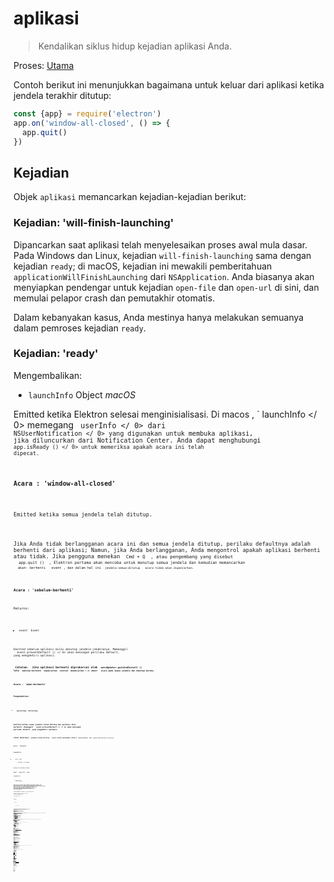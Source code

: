 # aplikasi

> Kendalikan siklus hidup kejadian aplikasi Anda.

Proses: [Utama](../glossary.md#main-process)

Contoh berikut ini menunjukkan bagaimana untuk keluar dari aplikasi ketika jendela terakhir ditutup:

```javascript
const {app} = require('electron')
app.on('window-all-closed', () => {
  app.quit()
})
```

## Kejadian

Objek `aplikasi` memancarkan kejadian-kejadian berikut:

### Kejadian: 'will-finish-launching'

Dipancarkan saat aplikasi telah menyelesaikan proses awal mula dasar. Pada Windows dan Linux, kejadian `will-finish-launching` sama dengan kejadian `ready`; di macOS, kejadian ini mewakili pemberitahuan `applicationWillFinishLaunching` dari `NSApplication`. Anda biasanya akan menyiapkan pendengar untuk kejadian `open-file` dan `open-url` di sini, dan memulai pelapor crash dan pemutakhir otomatis.

Dalam kebanyakan kasus, Anda mestinya hanya melakukan semuanya dalam pemroses kejadian `ready`.

### Kejadian: 'ready'

Mengembalikan:

* `launchInfo` Object *macOS*

Emitted ketika Elektron selesai menginisialisasi. Di macos , ` launchInfo </ 0> memegang <code> userInfo </ 0> dari <code> NSUserNotification </ 0> yang digunakan untuk membuka aplikasi, jika diluncurkan dari Notification Center. Anda dapat menghubungi <code> app.isReady () </ 0> untuk memeriksa apakah acara ini telah dipecat.</p>

<h3>Acara : 'window-all-closed'</h3>

<p>Emitted ketika semua jendela telah ditutup.</p>

<p>Jika Anda tidak berlangganan acara ini dan semua jendela ditutup, perilaku defaultnya adalah berhenti dari aplikasi; Namun, jika Anda berlangganan, Anda mengontrol apakah aplikasi berhenti atau tidak. Jika pengguna menekan <code> Cmd + Q </ 0> , atau pengembang yang disebut
 <code> app.quit () </ 0> , Elektron pertama akan mencoba untuk menutup semua jendela dan kemudian memancarkan
 <code> akan- berhenti </ 0>  event , dan dalam hal ini <code> jendela-semua-ditutup </ 0>  acara tidak akan dipancarkan.</p>

<h3>Acara : 'sebelum-berhenti'</h3>

<p>Returns:</p>

<ul>
<li><code>event` Event</li> </ul> 

Emitted sebelum aplikasi mulai menutup jendela-jendelanya. Memanggil ` event.preventDefault () </ 0> akan mencegah perilaku default, yang mengakhiri aplikasi.</p>

<p><strong> Catatan: </ 0> Jika aplikasi berhenti diprakarsai oleh <code> autoUpdater.quitAndInstall () </ 1> 
lalu <code> sebelum-berhenti </ 1> dipancarkan <em> setelah </ 2> memancarkan < 1> dekat </ 1>  acara pada semua jendela dan menutup mereka.</p>

<h3>Acara : 'akan-berhenti'</h3>

<p>Pengembalian:</p>

<ul>
<li><code>peristiwa` Peristiwa</li> </ul> 

Emitted ketika semua jendela telah ditutup dan aplikasi akan berhenti. Memanggil ` event.preventDefault () </ 0> akan mencegah perilaku default, yang mengakhiri aplikasi.</p>

<p>Lihat deskripsi <code> jendela-semua-ditutup </ 0>  acara untuk perbedaan antara <code> akan-berhenti </ 0> dan <code> jendela-semua-ditutup </ 0> peristiwa.</p>

<h3>Acara : 'berhenti'</h3>

<p>Pengembalian:</p>

<ul>
<li><code>acara` Acara</li> 

* ` exitCode </ 0> Integer</li>
</ul>

<p>Emitted saat aplikasi berhenti.</p>

<h3>Event : 'open-file' <em> macos </ 0></h3>

<p>Pengembalian:</p>

<ul>
<li><code>acara` Acara
* `path` String</ul> 

Emitted saat pengguna ingin membuka file dengan aplikasi. The ` open-file yang </ 0> 
event biasanya dipancarkan saat aplikasi sudah terbuka dan OS ingin menggunakan kembali aplikasi untuk membuka file. <code> open-file </ 0> juga dipancarkan saat sebuah file diturunkan ke dok dan aplikasi belum berjalan. Pastikan untuk mendengarkan <code> open-file yang </ 0> acara sangat awal di startup aplikasi Anda untuk menangani kasus ini (bahkan sebelum <code> siap </ 0>  acara dipancarkan).</p>

<p>Anda harus menghubungi <code>event.preventDefault()` jika Anda ingin menangani acara ini.

Pada Windows, Anda harus mengurai ` process.argv </ 0> (dalam proses utama) untuk mendapatkan filepath.</p>

<h3>Acara: 'buka-url' <em> macos </em></h3>

<p>Pengembalian:</p>

<ul>
<li><code>acara` Acara</li> 

* ` url </ 0> String</li>
</ul>

<p>Emitted saat pengguna ingin membuka URL dengan aplikasi. File <code> Info.plist <code> aplikasi Anda
 harus menentukan skema url di dalam kunci <code> CFBundleURLTypes `, dan set ` NSPrincipalClass ` ke <0> AtomApplication </code>.</p> 
  Anda harus menghubungi `event.preventDefault()` jika Anda ingin menangani acara ini.
  
  ### Acara: 'aktifkan' *macOS*
  
  Pengembalian:
  
  * `acara` Acara
  * `hasVisibleWindows` Boolean
  
  Emitted saat aplikasi diaktifkan. Berbagai tindakan dapat memicu acara ini, seperti meluncurkan aplikasi untuk pertama kalinya, mencoba meluncurkan ulang aplikasi saat sudah berjalan, atau mengklik ikon dok atau ikon taskbar.
  
  ### Acara: 'lanjutkan aktivitas' *macOS*
  
  Pengembalian:
  
  * `event</ 0> Acara</li>
<li><code>ketik` String - String yang mengidentifikasi aktivitas. Maps ke [`NSUserActivity.activityType`](https://developer.apple.com/library/ios/documentation/Foundation/Reference/NSUserActivity_Class/index.html#//apple_ref/occ/instp/NSUserActivity/activityType).
  * `userInfo` Objek - Berisi status spesifik aplikasi yang disimpan oleh aktivitas di perangkat lain.
  
  Emitted selama [Handoff](https://developer.apple.com/library/ios/documentation/UserExperience/Conceptual/Handoff/HandoffFundamentals/HandoffFundamentals.html) saat aktivitas dari perangkat lain ingin dilanjutkan. Anda harus menghubungi `event.preventDefault()` jika Anda ingin menangani acara ini.
  
  Aktivitas pengguna hanya dapat dilanjutkan di aplikasi yang memiliki ID Tim pengembang yang sama dengan aplikasi sumber aktivitas dan yang mendukung jenis aktivitas. Jenis aktivitas yang didukung ditentukan di aplikasi `Info.plist` di bawah tombol `NSUserActivityTypes`.
  
  ### Event: 'will-continue-activity' *macOS*
  
  Pengembalian:
  
  * `acara` Acara
  * `ketik` String - String yang mengidentifikasi aktivitas. Maps ke [`NSUserActivity.activityType`](https://developer.apple.com/library/ios/documentation/Foundation/Reference/NSUserActivity_Class/index.html#//apple_ref/occ/instp/NSUserActivity/activityType).
  
  Emitted during [Handoff](https://developer.apple.com/library/ios/documentation/UserExperience/Conceptual/Handoff/HandoffFundamentals/HandoffFundamentals.html) before an activity from a different device wants to be resumed. Anda harus menghubungi `event.preventDefault()` jika Anda ingin menangani acara ini.
  
  ### Event: 'continue-activity-error' *macOS*
  
  Pengembalian:
  
  * `acara` Acara
  * `ketik` String - String yang mengidentifikasi aktivitas. Maps ke [`NSUserActivity.activityType`](https://developer.apple.com/library/ios/documentation/Foundation/Reference/NSUserActivity_Class/index.html#//apple_ref/occ/instp/NSUserActivity/activityType).
  * `error` String - A string with the error's localized description.
  
  Emitted during [Handoff](https://developer.apple.com/library/ios/documentation/UserExperience/Conceptual/Handoff/HandoffFundamentals/HandoffFundamentals.html) when an activity from a different device fails to be resumed.
  
  ### Event: 'activity-was-continued' *macOS*
  
  Pengembalian:
  
  * `event</ 0> Acara</li>
<li><code>ketik` String - String yang mengidentifikasi aktivitas. Maps ke [`NSUserActivity.activityType`](https://developer.apple.com/library/ios/documentation/Foundation/Reference/NSUserActivity_Class/index.html#//apple_ref/occ/instp/NSUserActivity/activityType).
  * `userInfo` Object - Contains app-specific state stored by the activity.
  
  Emitted during [Handoff](https://developer.apple.com/library/ios/documentation/UserExperience/Conceptual/Handoff/HandoffFundamentals/HandoffFundamentals.html) after an activity from this device was successfully resumed on another one.
  
  ### Event: 'update-activity-state' *macOS*
  
  Pengembalian:
  
  * `acara` Acara
  * `ketik` String - String yang mengidentifikasi aktivitas. Maps ke [`NSUserActivity.activityType`](https://developer.apple.com/library/ios/documentation/Foundation/Reference/NSUserActivity_Class/index.html#//apple_ref/occ/instp/NSUserActivity/activityType).
  * `userInfo` Object - Contains app-specific state stored by the activity.
  
  Emitted when [Handoff](https://developer.apple.com/library/ios/documentation/UserExperience/Conceptual/Handoff/HandoffFundamentals/HandoffFundamentals.html) is about to be resumed on another device. If you need to update the state to be transferred, you should call `event.preventDefault()` immediatelly, construct a new `userInfo` dictionary and call `app.updateCurrentActiviy()` in a timely manner. Otherwise the operation will fail and `continue-activity-error` will be called.
  
  ### Event: 'new-window-for-tab' *macOS*
  
  Pengembalian:
  
  * `event</ 0> Acara</li>
</ul>

<p>Emitted saat pengguna mengklik tombol tab baru macOS asli. Tombol tab baru hanya terlihat jika arus <code>BrowserWindow` memiliki `tabbingIdentifier`</p> 
    ### Acara: 'browser-window-blur'
    
    Pengembalian:
    
    * `event</ 0> Acara</li>
<li><code>window` [BrowserWindow](browser-window.md)
    
    Emitted ketika [browserWindow](browser-window.md) menjadi kabur.
    
    ### Acara: 'browser-window-focus'
    
    Pengembalian:
    
    * `event</ 0> Acara</li>
<li><code>window` [BrowserWindow](browser-window.md)
    
    Emitted ketika [browserWindow](browser-window.md) terpusat.
    
    ### Acara: 'browser-window-created'
    
    Pengembalian:
    
    * `acara` Acara
    * `window` [BrowserWindow](browser-window.md)
    
    Emitted ketika baru [browserWindow](browser-window.md) dibuat.
    
    ### Acara: 'isi web-dibuat'
    
    Pengembalian:
    
    * `event</ 0> Acara</li>
<li><code>webContents` [WebContents](web-contents.md)
    
    Emitted ketika baru [webContents](web-contents.md) dibuat.
    
    ### Acara: 'sertifikat-kesalahan'
    
    Pengembalian:
    
    * `event</ 0> Acara</li>
<li><code>webContents` [WebContents](web-contents.md)
    * `url` String
    * `error` String - Kode kesalahan
    * `sertifikat` [Sertifikat](structures/certificate.md)
    * `callback` Fungsi 
      * `isTrusted` Boolean - Apakah akan mempertimbangkan sertifikat sebagai terpercaya
    
    Emitted ketika gagal untuk memverifikasi `certificate` untuk `url`, untuk mempercayai sertifikat Anda harus mencegah perilaku default dengan `event.preventDefault ()` dan memanggil `callback(true)`.
    
    ```javascript
const {app} = require ('electron') app.on('certificate-error', (event, webContents, url, error, certificate, callback) => {
   if (url === 'https://github.com') {
     // Verifikasi logika.
    event.preventDefault()
     callback(true)
   } else {
     callback (false)
   }})
```

### Acara: 'pilih-klien-sertifikat'

Pengembalian:

* `event</ 0> Acara</li>
<li><code>webContents` [WebContents](web-contents.md)
* `url` URL
* `certificateList` [Sertifikat[]](structures/certificate.md)
* `callback` Fungsi 
  * `sertifikat` [Sertifikat](structures/certificate.md) (opsional)

Emitted ketika sertifikat klien diminta.

The ` url </ 0> sesuai dengan entri navigasi meminta sertifikat klien dan <code> callback </ 0> bisa disebut dengan entri disaring dari daftar. Menggunakan
 <code>event.preventDefault()` mencegah aplikasi menggunakan sertifikat pertama dari toko.

```javascript
const {app} = require('electron') app.on('select-client-certificate', (event, webContents, url, list, callback) => {
 event.preventDefault()
 callback(daftar[0]) 
})    
```

### Acara: 'login'

Pengembalian:

* `acara` Acara
* `webContents` [WebContents](web-contents.md)
* `permintaan` Obyek 
  * `method` String
  * `url` URL
  * `perujuk` URL
* `authInfo` Obyek 
  * ` isProxy </ 0>  Boolean</li>
<li><code>skema` String
  * `host` String
  * `port` Integer
  * `realm` String
* `callback` Fungsi 
  * `namapengguna` String
  * `katasandi` String

Emitted ketika `webContents` ingin melakukan auth dasar.

Perilaku default adalah membatalkan semua otentikasi, untuk menimpa ini Anda harus mencegah perilaku default dengan `event.preventDefault()` dan panggil `callback(nama pengguna, kata sandi)` dengan kredensial.

```javascript
const {app} = require('electron') app.on('login', (event, webContents, request, authInfo, callback) => {
 event.preventDefault()
 callback('username', 'secret')
})
```

### Acara: 'proses-gpu-jatuh'

Pengembalian:

* `acara` Acara
* `terbunuh` Boolean

Emitted saat proses gpu macet atau terbunuh.

### Event: 'aksesibilitas-support-changed' *macOS* *Windows*

Pengembalian:

* `acara` Acara
* `aksesibilitasSupportEnabled` Boolean - `true` saat dukungan aksesibilitas Chrome diaktifkan, `false` sebaliknya.

Emitted saat dukungan aksesibilitas Chrome berubah. Peristiwa ini terjadi saat teknologi bantu, seperti pembaca layar, diaktifkan atau dinonaktifkan. Lihat https://www.chromium.org/developers/design-documents/accessibility untuk lebih jelasnya.

## Metode

The `aplikasi` objek memiliki metode berikut:

**Catatan:** Beberapa metode hanya tersedia pada sistem operasi tertentu dan diberi label seperti itu.

### `app.quit()`

Cobalah untuk menutup semua jendela. The `sebelum-berhenti` acara akan dipancarkan pertama. Jika semua jendela berhasil ditutup, `akan-berhenti` acara akan dipancarkan dan secara default aplikasi akan mengakhiri.

Metode ini menjamin bahwa semua `beforeunload` dan `unload` event handlers dijalankan dengan benar. Ada kemungkinan bahwa sebuah jendela membatalkan berhenti dengan mengembalikan `false` pada pengendali event *Beforeunload</code>.</p> 

### `app.exit([exitCode])`

* `exitCode` Integer (opsional)

Keluar segera dengan `exitCode `. `exitCode` default ke 0.

Semua jendela akan ditutup segera tanpa meminta pengguna dan `sebelum-berhenti` dan `akan-berhenti` tidak akan dipancarkan.

### `app.relaunch([options])`

* `pilihan` Objek (opsional) 
  * `args` String[] - (opsional)
  * `execPath` String (opsional)

Luncurkan ulang aplikasi saat instance saat ini keluar.

Secara default, contoh baru akan menggunakan direktori kerja dan argumen baris perintah yang sama dengan instance saat ini. Bila `args` ditentukan, `args` akan dilewatkan sebagai argumen baris perintah. Ketika `execPath` dispesifikasikan, `execPath` akan dieksekusi untuk diluncurkan kembali alih-alih aplikasi saat ini.

Perhatikan bahwa metode ini tidak berhenti dari aplikasi saat dijalankan, Anda harus memanggil `app.quit` atau `app.exit` setelah memanggil `app.relaunch` ke buat aplikasi restart.

Saat `app.relaunch` dipanggil berkali-kali, beberapa contoh akan dimulai setelah instance saat ini keluar.

Contoh untuk me-restart instance saat ini segera dan menambahkan argumen baris perintah baru ke instance baru:

```javascript
const {app} = require ('electron') app.relaunch({args: process.argv.slice(1).concat(['-- relaunch'])}) app.exit(0)
```

### `app.isReady()`

Mengembalikan `Boolean` - `true` jika Elektron selesai menginisialisasi, `false` sebaliknya.

### `app.focus()`

Di Linux, fokus pada jendela yang pertama terlihat. Di macos, buat aplikasi yang aktif. Pada Windows, fokus pada jendela pertama aplikasi.

### `app.hide()` *macos*

Menyembunyikan semua jendela aplikasi tanpa meminimalkannya.

### `app.show()` *macos*

Menunjukkan jendela aplikasi setelah disembunyikan. Tidak secara otomatis memfokuskannya.

### `app.getAppPath()`

Mengembalikan `String` - Direktori aplikasi saat ini.

### `app.getPath(nama)`

* `nama` String

Mengembalikan `String` - Path ke direktori khusus atau file yang terkait dengan `nama`. Pada kegagalan sebuah `Error` dilempar.

Anda dapat meminta jalur berikut dengan nama:

* `home` Direktori home pengguna.
* `dataaplikasi` Direktori data aplikasi per pengguna, yang secara default menunjuk ke: 
  * `%APPDATA%` di Windows
  * `$XDG_CONFIG_HOME` atau `~/.config` di Linux
  * `~/Library/Application Support` di macos
* `userData` Direktori untuk menyimpan file konfigurasi aplikasi Anda, yang secara default merupakan direktori `appData` yang ditambahkan dengan nama aplikasi Anda.
* `temp` Direktori sementara.
* `exe` File eksekusi saat ini.
* `modul` The `libchromiumcontent` perpustakaan.
* `desktop` Direktori Desktop pengguna saat ini.
* `dokumen` Direktori untuk "My Documents" pengguna.
* `download` Direktori untuk download pengguna.
* `musik` Direktori untuk musik pengguna.
* `gambar` Direktori untuk gambar pengguna.
* `video` Direktori untuk video pengguna.
* `logs` Directory for your app's log folder.
* `pepperFlashSystemPlugin` Path lengkap ke versi sistem plugin Pepper Flash.

### `app.getFileIcon(path[, options], callback)`

* `path` String
* `pilihan` Objek (opsional) 
  * `ukuran` Deretan 
    * `kecil` - 16x16
    * `normal` - 32x32
    * `besar` - 48x48 di *Linux*, 32x32 pada *Windows*, tidak didukung di *macOS*.
* `callback` Fungsi 
  * Kesalahan `kesalahan`
  * `ikon` [NativeImage](native-image.md)

Mengambil ikon terkait jalur.

Pada *Windows*, ada 2 macam ikon:

* Ikon terkait dengan ekstensi file tertentu, seperti `.mp3`, `.png`, dll.
* Ikon di dalam file itu sendiri, seperti `.exe`, `.dll`, `.ico`.

Pada *Linux* dan *macOS*, ikon bergantung pada aplikasi yang terkait dengan jenis file mime.

### `app.setPath(nama, path)`

* ` nama </ 0>  String</li>
<li><code> path </ 0>  String</li>
</ul>

<p>Menimpa <code>path` ke direktori khusus atau file yang terkait dengan `nama`. Jika path menentukan direktori yang tidak ada, direktori akan dibuat dengan metode ini. Pada kegagalan sebuah `Error` dilempar.</p> 
  Anda hanya dapat menimpa jalur dari `nama` didefinisikan dalam `app.getPath`.
  
  Secara default, cookie dan cache halaman web akan disimpan di bawah direktori `userData`. Jika Anda ingin mengubah lokasi ini, Anda harus mengganti path `userData` sebelum event `ready` dari modul `app` dipancarkan.
  
  ### `app.getVersion()`
  
  Mengembalikan `String` - Versi aplikasi yang dimuat. Jika tidak ada versi yang ditemukan di file `package.json` aplikasi, versi dari paket saat ini atau yang dapat dijalankan akan dikembalikan.
  
  ### `app.getName()`
  
  Mengembalikan `String` - Nama aplikasi saat ini, yang merupakan nama di file `package.json` aplikasi.
  
  Biasanya `nama` bidang `package.json` adalah nama lowercased singkat, menurut npm modul spec. Anda juga harus menentukan bidang `productName`, yang merupakan nama lengkap kapitalisasi aplikasi Anda, dan mana yang lebih disukai dari `nama`oleh Elektron.
  
  ### `app.setName(nama)`
  
  * ` nama </ 0>  String</li>
</ul>

<p>Mengabaikan nama aplikasi saat ini.</p>

<h3><code>app.getLocale()`</h3> 
    Mengembalikan `String` - Lokal aplikasi saat ini. Nilai pengembalian yang mungkin didokumentasikan [di sini](locales.md).
    
    **Catatan:** Saat mendistribusikan aplikasi yang dikemas, Anda juga harus mengirimkan map `locales`.
    
    **Catatan:** Pada Windows Anda harus meneleponnya setelah `ready` dipancarkan.
    
    ### `app.addRecentDocument(path)` *macOS* *Windows*
    
    * ` path </ 0>  String</li>
</ul>

<p>Menambahkan <code>path` ke daftar dokumen terbaru.</p> 
      Daftar ini dikelola oleh OS. Pada Windows Anda bisa mengunjungi daftar dari task bar, dan di macos Anda bisa mengunjunginya dari menu dock.
      
      ### `app.clearRecentDocuments()` *macOS* *Windows*
      
      Bersihkan daftar dokumen terakhir.
      
      ### `app.setAsDefaultProtocolClient(protocol[, path, args])`
      
      * `protocol` String - Nama protokol Anda, tanpa `://`. Jika Anda ingin aplikasi Anda menangani tautan `elektron://`, hubungi metode ini dengan `elektron` sebagai parameternya.
      * `path` String (opsional) *Windows* - Default ke `process.execPath`
      * `args` String[] (opsional) *Windows* - Default ke array kosong
      
      Mengembalikan `Boolean` - Apakah panggilan berhasil.
      
      Metode ini menetapkan executable saat ini sebagai pengendali default untuk sebuah protokol (alias skema URI). Ini memungkinkan Anda mengintegrasikan aplikasi Anda lebih dalam ke dalam sistem operasi. Setelah terdaftar, semua link dengan `your-protocol://` akan dibuka dengan executable saat ini. Seluruh link, termasuk protokol, akan diteruskan ke aplikasi Anda sebagai parameter.
      
      Pada Windows Anda dapat menyediakan jalur parameter opsional, jalur ke executable Anda, dan args, serangkaian argumen yang akan dikirimkan ke executable Anda saat diluncurkan.
      
      **Catatan:** Pada macOS, Anda hanya dapat mendaftarkan protokol yang telah ditambahkan ke aplikasi `info.plist`, yang tidak dapat diubah saat runtime. Namun Anda dapat mengubah file dengan editor teks sederhana atau skrip selama waktu pembuatan. Silahkan lihat [dokumentasi Apple](https://developer.apple.com/library/ios/documentation/General/Reference/InfoPlistKeyReference/Articles/CoreFoundationKeys.html#//apple_ref/doc/uid/TP40009249-102207-TPXREF115) untuk rincian.
      
      The API menggunakan Windows Registry dan LSSetDefaultHandlerForURLScheme internal.
      
      ### `app.removeAsDefaultProtocolClient(protokol[, path, args])` *macOS* *Windows*
      
      * `protocol` String - Nama protokol Anda, tanpa `://`.
      * `path` String (opsional) *Windows* - Default ke `process.execPath`
      * `args` String[] (opsional) *Windows* - Default ke array kosong
      
      Mengembalikan `Boolean` - Apakah panggilan berhasil.
      
      Metode ini memeriksa apakah saat ini dapat dieksekusi sebagai pengendali default untuk sebuah protokol (alias skema URI). Jika demikian, itu akan menghapus aplikasi sebagai penangan default.
      
      ### `app.isDefaultProtocolClient(protokol[, path, args])` *macOS* *Windows*
      
      * `protocol` String - Nama protokol Anda, tanpa `://`.
      * `path` String (opsional) *Windows* - Default ke `process.execPath`
      * `args` String[] (opsional) *Windows* - Default ke array kosong
      
      Mengembalikan `Boolean`
      
      Metode ini memeriksa apakah executable saat ini adalah default handler untuk sebuah protokol (alias skema URI). Jika demikian, itu akan kembali benar. Jika tidak, itu akan kembali salah.
      
      **Catatan:** Pada macOS, Anda dapat menggunakan metode ini untuk memeriksa apakah aplikasi telah terdaftar sebagai pengendali protokol default untuk sebuah protokol. Anda juga dapat memverifikasi ini dengan memeriksa `~/Library/Preferences/com.apple.LaunchServices.plist` pada mesin macOS. Silahkan lihat [dokumentasi Apple](https://developer.apple.com/library/mac/documentation/Carbon/Reference/LaunchServicesReference/#//apple_ref/c/func/LSCopyDefaultHandlerForURLScheme) untuk rincian.
      
      The API menggunakan Windows Registry dan LSCopyDefaultHandlerForURLScheme internal.
      
      ### `app.setUserTasks(tugas)` *Windows*
      
      * `tugas` [ Tugas[] ](structures/task.md) - Array dari `Tugas` objek
      
      Tambahkan `tugas` ke kategori [Tugas](http://msdn.microsoft.com/en-us/library/windows/desktop/dd378460(v=vs.85).aspx#tasks) JumpList di Windows.
      
      `tugas` adalah berbagai dari [`Tugas`](structures/task.md) benda.
      
      Mengembalikan `Boolean` - Apakah panggilan berhasil.
      
      **Catatan:** Jika Anda ingin menyesuaikan Daftar Langsung gunakan lebih banyak lagi `app.setJumpList(categories)`.
      
      ### `app.getJumpListSettings()` *Windows*
      
      Mengembalikan `Objek`:
      
      * `minItems` Integer - The minimum jumlah item yang akan ditampilkan dalam Daftar Langsung (untuk penjelasan lebih rinci tentang nilai ini melihat [MSDN docs](https://msdn.microsoft.com/en-us/library/windows/desktop/dd378398(v=vs.85).aspx)).
      * `removedItems` [JumpListItem[]](structures/jump-list-item.md) - Array dari `JumpListItem` objek yang sesuai dengan item yang telah dihapus pengguna dari kategori khusus dalam Daftar Langsung. Item ini tidak boleh ditambahkan kembali ke Daftar Langsung di panggilan **berikutnya** ke `app.setJumpList()`, Windows tidak akan menampilkan kategori khusus yang berisi salah satu dari yang dihapus item.
      ### `app.setJumpList(kategori)` *Windows*
      
      * `kategori` [JumpListCategory[]](structures/jump-list-category.md) atau `nol` - Array of `JumpListCategory` benda.
      
      Mengatur atau menghapus Daftar Langsung kustom untuk aplikasi, dan mengembalikan salah satu dari string berikut:
      
      * `ok` - Tidak ada yang salah.
      * `error` - Satu atau beberapa kesalahan terjadi, aktifkan logging runtime untuk mengetahui kemungkinan penyebabnya.
      * `invalidSeparatorError` - Upaya dilakukan untuk menambahkan pemisah ke kategori khusus dalam Daftar Langsung. Pemisah hanya diperbolehkan dalam kategori `Tugas` standar.
      * `fileTypeRegistrationError` - Upaya dilakukan untuk menambahkan tautan file ke Daftar Langsung untuk jenis file yang tidak terdaftar dalam aplikasi.
      * `customCategoryAccessDeniedError` - Kategori khusus tidak dapat ditambahkan ke Daftar Langsung karena pengaturan kebijakan privasi atau grup pengguna.
      
      Jika `kategori` adalah `null` daftar Jump kustom yang telah ditetapkan sebelumnya (jika ada) akan diganti oleh Daftar Langsung standar untuk aplikasi (dikelola oleh Windows).
      
      ** Catatan: </ 0> Jika objek ` JumpListCategory </ 1> tidak memiliki <code> tipe </ 1> atau <code> nama </ 1> 
properti yang ditetapkan maka <code> tipe < / 1> diasumsikan <code> tugas </ 1> . If the <code>name` property is set but the `type` property is omitted then the `type` is assumed to be `custom`.</p> 
      
      **Catatan:** Pengguna dapat menghapus item dari kategori khusus, dan Windows tidak mengizinkan item yang dihapus ditambahkan ke dalam kategori khusus sampai **setelah** panggilan sukses berikutnya ke `app.setJumpList(kategori)`. Setiap usaha untuk menambahkan kembali item yang dihapus ke kategori khusus lebih awal dari pada itu akan mengakibatkan keseluruhan kategori khusus dihilangkan dari Daftar Langsung. Daftar item yang dihapus dapat diperoleh dengan menggunakan `app.getJumpListSettings()`.
      
      Berikut adalah contoh sederhana untuk membuat Daftar Langsung kustom:
      
      ```javascript
const {app} = require ('electron') app.setJumpList([
   {
     type: 'custom',
     name: 'Proyek Terbaru',
     item: [
       {type: 'file', path: 'C:\\Projects\\project1.proj '},
       {type:' file ', path: 'C:\\Projects\\project2.proj '}
     ]
   },
   { // memiliki nama jadi `type` diasumsikan sebagai nama "custom"
 : 'Tools',
     item: [
       {
         type: 'task',
         title: 'Tool A',
         program: process.execPath,
         args: '--run-tool-a',
         icon: process.execPath,
         iconIndex: 0,
         deskripsi : 'Runs Tool A'
       },
       {
         type: 'task',
        judul: 'Alat B',
         program: process.execPath,
        args: '--run-tool-b',
         icon: process.execPath,
         iconIndex: 0,
         description: 'Runs Tool B'
       }
     ]
   },
 {type: 'frequent' },
 {// tidak memiliki nama dan tipe tidak ada Jadi `tipe` diasumsikan sebagai item "tugas": [
{
 type: 'task',
 title: 'New Project',
 program: process.execPath,
 args: '--new-project',
 deskripsi: 'Buat yang baru proyek.'
},
 {type: 'separator' },
{
 type: 'task',
 title: 'Recover Project',
 program: process.execPath,
 args: '--recover-project',
 deskripsi: 'Recover Project'
}
]
}
])
```
  
  ### `app.makeSingleInstance(callback)`
  
  * `panggilan balik` Fungsi 
    * `argv` String[] - Sebuah array dari argumen baris perintah kedua
    * `workingDirectory` String - Direktori kerja contoh kedua
  
  Mengembalikan `Boolean`.
  
  Metode ini membuat aplikasi Anda menjadi Aplikasi Instan Tunggal - alih-alih membiarkan beberapa contoh aplikasi Anda berjalan, ini akan memastikan bahwa hanya satu contoh aplikasi Anda yang berjalan, dan contoh lainnya memberi isyarat contoh ini dan keluar.
  
  `callback` akan dipanggil oleh instance pertama dengan `callback(argv, workingDirectory)` ketika instance kedua telah dieksekusi. `argv` adalah argumen argumen baris kedua dari Array, dan `workingDirectory` adalah direktori kerja saat ini. Biasanya aplikasi merespon hal ini dengan membuat jendela utama mereka fokus dan tidak diminimalisir.
  
  The `callback` dijamin akan dieksekusi setelah `siap` acara dari `aplikasi` akan dipancarkan.
  
  Metode ini mengembalikan `false` jika proses Anda adalah contoh utama aplikasi dan aplikasi Anda harus terus dimuat. Dan mengembalikan `true` jika proses Anda telah mengirimkan parameternya ke instance lain, dan Anda harus segera berhenti.
  
  Pada macOS sistem memberlakukan instance tunggal secara otomatis saat pengguna mencoba membuka instance kedua aplikasi Anda di Finder, dan acara `open-file` dan `open-url` akan dipancarkan untuk bahwa. Namun saat pengguna memulai aplikasi Anda di jalur perintah mekanisme contoh tunggal sistem akan dilewati dan Anda harus menggunakan metode ini untuk memastikan satu contoh.
  
  Contoh mengaktifkan jendela contoh utama saat instance kedua dimulai:
  
  ```javascript
const {app} = require('electron') biarkan myWindow = null const isSecondInstance = app.makeSingleInstance ((commandLine, workingDirectory) => {
   // Seseorang mencoba untuk menjalankan instance kedua, kita harus memusatkan jendela kita.
  jika (myWindow) {
     if (myWindow.isMinimized()) myWindow.restore()
     myWindow.focus()
   }}) if (isSecondInstance) {
   app.quit()} // buat myWindow, muat sisa aplikasi, dll...
app.on('siap', () => {})
```

### `app.releaseSingleInstance()`

Rilis semua kunci yang diciptakan oleh `makeSingleInstance`. Ini akan memungkinkan beberapa contoh aplikasi sekali lagi berjalan berdampingan.

### `app.setUserAktivitas(ketik, userInfo[, webpageURL])` *macOS*

* `ketik` String - Unik mengidentifikasi aktivitas. Maps ke [`NSUserActivity.activityType`](https://developer.apple.com/library/ios/documentation/Foundation/Reference/NSUserActivity_Class/index.html#//apple_ref/occ/instp/NSUserActivity/activityType).
* `userInfo` Objek - Negara khusus aplikasi untuk disimpan untuk digunakan oleh perangkat lain.
* `webpageURL` String (opsional) - Halaman web dimuat di browser jika tidak ada aplikasi yang sesuai untuk dipasang pada perangkat yang dilanjutkan. Skema ini harus `http` atau `https`.

Membuat `NSUserActivity` dan menetapkannya sebagai aktivitas saat ini. Aktivitas ini memenuhi syarat untuk [Handoff](https://developer.apple.com/library/ios/documentation/UserExperience/Conceptual/Handoff/HandoffFundamentals/HandoffFundamentals.html) ke perangkat lain sesudahnya.

### `app.getCurrentActivityType()` *macOS*

Mengembalikan `String` - Jenis aktivitas yang sedang berjalan.

### `app.invalidateCurrentActivity()` *macOS*

* `ketik` String - Unik mengidentifikasi aktivitas. Maps ke [`NSUserActivity.activityType`](https://developer.apple.com/library/ios/documentation/Foundation/Reference/NSUserActivity_Class/index.html#//apple_ref/occ/instp/NSUserActivity/activityType).

Invalidates the current [Handoff](https://developer.apple.com/library/ios/documentation/UserExperience/Conceptual/Handoff/HandoffFundamentals/HandoffFundamentals.html) user activity.

### `app.updateCurrentActivity(type, userInfo)` *macOS*

* `ketik` String - Unik mengidentifikasi aktivitas. Maps ke [`NSUserActivity.activityType`](https://developer.apple.com/library/ios/documentation/Foundation/Reference/NSUserActivity_Class/index.html#//apple_ref/occ/instp/NSUserActivity/activityType).
* `userInfo` Objek - Negara khusus aplikasi untuk disimpan untuk digunakan oleh perangkat lain.

Updates the current activity if its type matches `type`, merging the entries from `userInfo` into its current `userInfo` dictionary.

### `app.setAppUserModelId(id)` *Windows*

* `id` String

Ubah [User ID Model Aplikasi](https://msdn.microsoft.com/en-us/library/windows/desktop/dd378459(v=vs.85).aspx) menjadi `id`.

### `app.importCertificate(opsi, callback)` *LINUX*

* `pilihan` Obyek 
  * `sertifikat` String - Path untuk berkas pkcs12.
  * `kata sandi` String - Passphrase untuk sertifikat.
* `callback` Fungsi 
  * `hasil` Integer - Hasil impor.

Impor sertifikat dalam format pkcs12 ke toko sertifikat platform. `callback` dipanggil dengan `hasil` dari operasi impor, nilai `` menunjukkan keberhasilan sementara nilai lainnya mengindikasikan kegagalan menurut kromium [net_error_list](https://code.google.com/p/chromium/codesearch#chromium/src/net/base/net_error_list.h).

### `app.disableHardwareAcceleration()`

Nonaktifkan akselerasi perangkat keras untuk aplikasi saat ini.

Metode ini hanya bisa dipanggil sebelum aplikasi sudah siap.

### `app.disableDomainBlockingFor3DAPIs()`

Secara default, Chromium menonaktifkan API 3D (misalnya WebGL) sampai dimulai ulang per basis domain jika proses GPU mogok terlalu sering. Fungsi ini menonaktifkan perilaku itu.

Metode ini hanya bisa dipanggil sebelum aplikasi sudah siap.

### `app.getAppMemoryInfo()` *Tidak berlaku lagi*

Pengembalian [`ProcessMetric[]`](structures/process-metric.md): Array dari `ProcessMetric` benda-benda yang sesuai dengan memori dan penggunaan cpu statistik dari semua proses yang terkait dengan aplikasi. **Catatan:** Metode ini tidak berlaku lagi, gunakan `app.getAppMetrics()`.

### `app.getAppMetrics()`

Pengembalian [`ProcessMetric[]`](structures/process-metric.md): Array dari `ProcessMetric` benda-benda yang sesuai dengan memori dan penggunaan cpu statistik dari semua proses yang terkait dengan aplikasi.

### `app.getGPUFeatureStatus()`

Mengembalikan [`GPUFeatureStatus`](structures/gpu-feature-status.md) - Status Fitur Gambar dari `chrome://gpu/`.

### `app.setBadgeCount(count)` *Linux* *macOS*

* `hitung` Integer

Mengembalikan `Boolean` - Apakah panggilan berhasil.

Menetapkan lencana penghitung untuk aplikasi saat ini. Menetapkan hitungan ke `` akan menyembunyikan lencana.

Di macOS itu terlihat di ikon dermaga. Di Linux hanya bekerja untuk Unity launcher,

**Note:** Unity launcher mensyaratkan adanya a `.desktop` file untuk bekerja, untuk informasi lebih lanjut silahkan baca [Desktop Environment Integration](../tutorial/desktop-environment-integration.md#unity-launcher-shortcuts-linux).

### `app.getBadgeCount()` *Linux* *macOS*

Mengembalikan `Integer` - Nilai saat ini ditampilkan di lencana penghitung.

### `app.isUnityRunning()` *Linux*

Mengembalikan `Boolean` - Apakah lingkungan desktop saat ini adalah Unity launcher.

### `app.getLoginItemSettings([options])` *macOS* *Windows*

* `pilihan` Objek (opsional) 
  * `path` String (opsional) *Windows* - Jalur yang dapat dieksekusi untuk dibandingkan dengan. Default ke `process.execPath`.
  * `args` String[] (opsional) *Windows* - Argumen baris perintah untuk membandingkan lawan. Default ke array kosong.

Jika Anda memberikan `path` dan `args` pilihan untuk `app.setLoginItemSettings` maka Anda harus melewati argumen yang sama di sini untuk `openAtLogin` untuk diatur dengan benar.

Mengembalikan `Objek`:

* `openAtLogin` Aljabar Boolean - `benar` jika app diatur untuk membuka di login.
* `openAsHidden` Boolean - `true` jika aplikasi disetel untuk dibuka sebagai tersembunyi saat masuk. Pengaturan ini hanya didukung pada macOS.
* `isOpenedAtLogin` Boolean - `true` jika aplikasi dibuka saat masuk secara otomatis. Pengaturan ini hanya didukung pada macOS.
* `wasOpenedAsHidden` Boolean - `true` if the app was opened as a hidden login item. Ini menunjukkan bahwa aplikasi tidak boleh membuka jendela saat startup. Pengaturan ini hanya didukung pada macOS.
* `restoreState` Boolean - `true` jika aplikasi dibuka sebagai item masuk yang harus mengembalikan negara dari sesi sebelumnya. Ini menunjukkan bahwa apl harus mengembalikan jendela yang buka terakhir kali aplikasi ditutup. Pengaturan ini hanya didukung pada macOS.

**Catatan:** API ini tidak berpengaruh pada [MAS membangun](../tutorial/mac-app-store-submission-guide.md).

### `app.setLoginItemSettings(pengaturan)` *macOS* *Windows*

* `pengaturan` Obyek 
  * `openAtLogin` Boolean (opsional) - `true` untuk membuka aplikasi saat masuk, `false` untuk menghapus aplikasi sebagai item masuk. Default ke `false`.
  * `openAsHidden` Boolean (opsional) - `true` untuk membuka aplikasi sebagai tersembunyi. Default ke `false`. Pengguna dapat mengedit setelan ini dari Preferensi Sistem jadi `app.getLoginItemStatus().BeenOpenedAsHidden` harus diperiksa saat aplikasi dibuka untuk mengetahui nilai saat ini. Pengaturan ini hanya didukung pada macOS.
  * `path` String (opsional) *Windows* - Eksekusi untuk diluncurkan saat login. Default ke `process.execPath`.
  * `args` String[] (opsional) *Windows* - Argumen baris perintah untuk lolos ke eksekusi. Default ke array kosong. Berhati-hatilah untuk membungkus jalan dengan tanda petik.

Tetapkan setelan item masuk aplikasi.

Untuk bekerja dengan < AutoUpdater `Elektron` pada Windows, yang menggunakan [Squirrel](https://github.com/Squirrel/Squirrel.Windows), Anda ingin menyetel jalur peluncuran ke Update.exe, dan meneruskan argumen yang menentukan nama aplikasi Anda. Sebagai contoh:

```javascript
const appFolder = path.dirname(process.execPath) const updateExe = path.resolve(appFolder, '..', 'Update.exe') const exeName = path.basename(process.execPath) app.setLoginItemSettings ({
   openAtLogin: true,
   path: updateExe,
   args: [
     '--processStart', `"${exeName}"`,
     '--process-start-args', `"--hidden"`
   ]})
```

**Catatan:** API ini tidak berpengaruh pada [MAS membangun](../tutorial/mac-app-store-submission-guide.md).

### `app.isAccessibilitySupportEnabled()` *macOS* *Windows*

Mengembalikan `Boolean` - `true` jika dukungan aksesibilitas Chrome diaktifkan, `salah` sebaliknya. API ini akan mengembalikan `true` jika penggunaan teknologi bantu, seperti pembaca layar, telah terdeteksi. Lihat https://www.chromium.org/developers/design-documents/accessibility untuk lebih jelasnya.

### `app.setAccessibilitySupportEnabled(enabled)` *macOS* *Windows*

* `enabled` Boolean - Enable or disable [accessibility tree](https://developers.google.com/web/fundamentals/accessibility/semantics-builtin/the-accessibility-tree) rendering

Manually enables Chrome's accessibility support, allowing to expose accessibility switch to users in application settings. https://www.chromium.org/developers/design-documents/accessibility for more details. Disabled by default.

**Note:** Rendering accessibility tree can significantly affect the performance of your app. It should not be enabled by default.

### `app.setAboutPanelOptions(opsi)` *macOS*

* `pilihan` Obyek 
  * `applicationName` String (opsional) - Nama aplikasi.
  * `applicationVersion` String (opsional) - Versi aplikasi.
  * `hak cipta` String (opsional) - Informasi hak cipta.
  * `kredit` String (opsional) - Informasi kredit.
  * `version` String (opsional) - Nomor versi pembuatan aplikasi.

Tetapkan opsi tentang panel. Ini akan menimpa nilai yang didefinisikan di file `.plist` aplikasi. Lihat [dokumentasi Apple](https://developer.apple.com/reference/appkit/nsapplication/1428479-orderfrontstandardaboutpanelwith?language=objc) untuk detail lebih lanjut.

### `app.commandLine.appendSwitch(beralih [, nilai])`

* `switch` String - Sakelar baris perintah
* `value` String (opsional) - Nilai untuk saklar yang diberikan

Tambahkan peralihan (dengan `nilai opsional`) ke baris perintah Chromium.

**Catatan:** Ini tidak akan mempengaruhi `process.argv`, dan terutama digunakan oleh pengembang untuk mengontrol perilaku Kromium beberapa tingkat rendah.

### `app.commandLine.appendArgument(nilai)`

* `nilai` String - argumen untuk menambahkan ke baris perintah

Tambahkan argumen ke baris perintah Chromium. Argumen akan dikutip dengan benar.

**Catatan:** Ini tidak akan mempengaruhi `process.argv`.

### `app.enableMixedSandbox()` *macOS* *Windows*

Mengaktifkan mode kotak pasir campuran di aplikasi.

Metode ini hanya bisa dipanggil sebelum aplikasi sudah siap.

### `app.isInApplicationsFolder()` *macOS*

Returns `Boolean` - Whether the application is currently running from the systems Application folder. Use in combination with `app.moveToApplicationsFolder()`

### `app.moveToApplicationsFolder()` *macOS*

Returns `Boolean` - Whether the move was successful. Please note that if the move is successful your application will quit and relaunch.

No confirmation dialog will be presented by default, if you wish to allow the user to confirm the operation you may do so using the [`dialog`](dialog.md) API.

**NOTE:** This method throws errors if anything other than the user causes the move to fail. For instance if the user cancels the authorization dialog this method returns false. If we fail to perform the copy then this method will throw an error. The message in the error should be informative and tell you exactly what went wrong

### `app.dock.bounce()` *macOS*

* `jenis` String (opsional) - dapat `kritis` atau `informasi`. Default adalah `informasi`

Ketika `kritis` dilewatkan, ikon dermaga akan terpental sampai aplikasi menjadi aktif atau permintaan dibatalkan.

Ketika `informasi` dilewatkan, ikon dermaga akan bangkit untuk satu detik. Namun, permintaan tetap aktif sampai aplikasi menjadi aktif atau permintaan dibatalkan.

Mengembalikan `Integer` ID yang mewakili permintaan.

### `app.dock.cancelBounce(id)` Linux *macOS*

* `identitas` Integer

Membatalkan bouncing `id`.

### `app.dock.downloadFinished(filePath)` *Windows*

* `format` String

Memantapkan Download stack jika filePath ada di dalam folder Downloads.

### `app.dock.setBadge (teks)` *macOS*

* `teks` String

Menetapkan string yang akan ditampilkan di area badging dermaga.

### `app.dock.getBadge()` *macos*

Mengembalikan `String` - String badge dari dok.

### `app.dock.hide()` *macOS*

Sembunyikan ikon dok.

### `app.dock.show()` *macos*

Tampilkan ikon dok.

### `app.dock.isVisible()` *macos*

Mengembalikan `Boolean` - Apakah ikon dermaga terlihat. Panggilan `app.dock.show()` bersifat asinkron sehingga metode ini mungkin tidak kembali benar segera setelah panggilan itu.

### `app.dock.setMenu(menu)` *macos*

* `menu` [Menu](menu.md)

Mengatur aplikasi [dock menu](https://developer.apple.com/library/mac/documentation/Carbon/Conceptual/customizing_docktile/concepts/dockconcepts.html#//apple_ref/doc/uid/TP30000986-CH2-TPXREF103).

### `app.dock.setIcon(gambar)` *macOS*

* `gambar` ([NativeImage](native-image.md) | String)

Menetapkan `gambar` yang terkait dengan ikon dermaga ini.